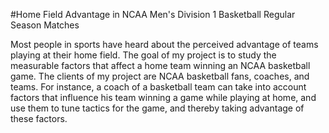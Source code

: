 #Home Field Advantage in NCAA Men's Division 1 Basketball Regular Season Matches

Most people in sports have heard about the perceived advantage of teams playing at their home field. 
The goal of my project is to study the measurable factors that affect a home team winning an NCAA basketball game.
The clients of my project are NCAA basketball fans, coaches, and teams. For instance, a coach of a basketball team can take into account factors that influence his team winning a game while playing at home, and use them to tune tactics for the game, and thereby taking  advantage of these factors.
